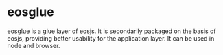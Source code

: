 # eosglue
eosglue is a glue layer of eosjs. It is secondarily packaged on the basis of eosjs, providing better usability for the application layer. It can be used in node and browser.
